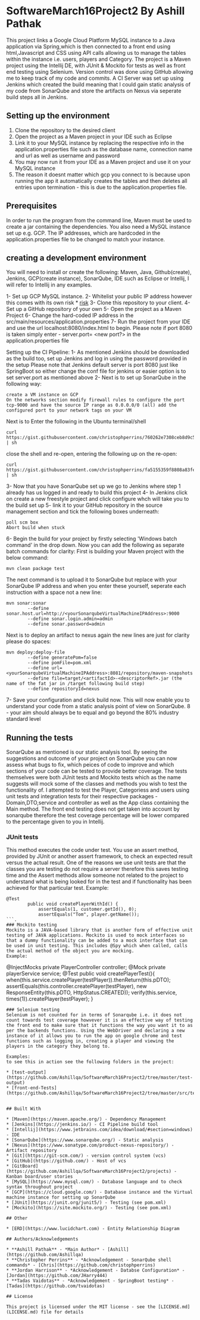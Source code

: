 # SoftwareMarch16Project2 By Ashill Pathak
This project links a Google Cloud Platform MySQL instance to a Java application via Spring,which is then connected to a front end using html,Javascript and CSS using API calls  allowing us to manage the tables within the instance i.e. users, players and Category. The project is a Maven project using the Intellij DE, with JUnit & Mockito for tests as well as front end testing using Selenium. Version control was done using GitHub allowing me to keep track of my code and commits. A CI Server was set up using Jenkins which created the build meaning that I could gain static analysis of my code from SonarQube and store the artifacts on Nexus via seperate build steps all in Jenkins.

## Setting up the environment
1) Clone the repository to the desired client
2) Open the project as a Maven project in your IDE such as Eclipse
3) Link it to your MySQL instance by replacing the respective info in the application.properties file such as the database name, connection name and url as well as username and password
4) You may now run it from your IDE as a Maven project and use it on your MySQL instance
5) The reason it doesnt matter which gcp you connect to is because upon running the app it automatically creates the tables and then deletes all entries upon termination - this is due to the application.properties file.

## Prerequisites
In order to run the program from the command line, Maven must be used to create a jar containing the dependencies.
You also need a MySQL instance set up e.g. GCP. The IP addresses, which are hardcoded in the application.properties file to be changed to match your instance.

## creating a development environment
You will need to install or create the following:
Maven, Java, Github(create), Jenkins, GCP(create instance), SonarQube, IDE such as Eclipse or Intellij, I will refer to Intellij in any examples.

1- Set up GCP MySQL instance. 
2- Whitelist your public IP address however this comes with its own risk * [risk](https://github.com/Ashillqa/SoftwareMarch16Project2/blob/master/PresentationDocs/RiskAssessment.docx)
3- Clone this repository to your client.
4- Set up a GitHub repository of your own
5- Open the project as a Maven Project
6- Change the hard-coded IP address in the src/main/resources/application.properties
7- Run the project from your IDE and use the url localhost:8080/index.html to begin. Please note if port 8080 is taken simply enter - server.port= <new port?> in the application.properties file

Setting up the CI Pipeline:
1- As mentioned Jenkins should be downloaded as the build too, set up Jenkins and log in using the password provided in the setup Please note that Jenkins default server is port 8080 just like SpringBoot so either change the conf file for jenkins or easier option is to set server.port as mentioned above
2- Next is to set up SonarQube in the following way:
```
create a VM instance on GCP
On the networks section modify firewall rules to configure the port tcp-9000 and have the source IP range as 0.0.0.0/0 (all) add the configured port to your network tags on your VM
```
Next is to Enter the following in the Ubuntu terminal/shell
```
curl https://gist.githubusercontent.com/christophperrins/760262e7308ceb8d9c51b4b984792a43/raw/00970ff2aa1857ab54f573f750c9f4f23d6c9578/installDocker.sh | sh
```
close the shell and re-open, entering the following up on the re-open:
```
curl https://gist.githubusercontent.com/christophperrins/fa5155359f8808a83fee7e34abb21769/raw/10f8cee4968fe76510b9e6a04cb6c679be92b466/installSonaqubeWithDocker.sh | sh
```
3- Now that you have SonarQube set up we go to Jenkins where step 1 already has us logged in and ready to build this project
4- In Jenkins click on create a new freestyle project and click configure whch will take you to the build set up
5- link it to your GitHub repository in the source management section and tick the following boxes underneath: 
```
poll scm box
Abort build when stuck
```
6- Begin the build for your project by firstly selecting 'Windows batch command' in the drop down. Now you can add the following as separate batch commands for clarity:
First is building your Maven project with the below command:
```
mvn clean package test
```
The next command is to upload it to SonarQube but replace with your SonarQube IP address and when you enter these yourself, seperate each instruction with a space not a new line:
```
mvn sonar:sonar
		--define sonar.host.url=http://<yourSonarqubeVirtualMachineIPAddress>:9000
		--define sonar.login.admin=admin
		--define sonar.password=admin
```
Next is to deploy an artifact to nexus again the new lines are just for clarity please do spaces:
```
mvn deploy:deploy-file
		--define generatePom=false 
		--define pomFile=pom.xml 
		--define url=<yourSonarqubeVirtualMachineIPAddress>:8081/repository/maven-snapshots 
		--define file=target/<artifactId>-<descriptorRef>.jar (the name of the fat jar in /target following build step)
		--define repositoryId=nexus
```
7- Save your configuration and click build now. This will now enable you to understand your code from a static analysis point of view on SonarQube. 
8 - your aim should always be to equal and go beyond the 80% industry standard level

## Running the tests

SonarQube as mentioned is our static analysis tool. By seeing the suggestions and outcome of your project on SonarQube you can now assess what bugs to fix, which peices of code to improve and which sections of your code can be tested to provide better coverage.
The tests themselves were both JUnit tests and Mockito tests which as the name suggests will mock some of the classes and methods you wish to test the functionality of.
I attempted to test the Player, Categoriess and users using unit tests and integration tests for their respective packages - Domain,DTO,service and controller as well as the App class containing the Main method. The front end testing does not get taken into account by sonarqube therefore the test coverage percentage will be lower compared to the percentage given to you in Intellij.

### JUnit tests
This method executes the code under test. You use an assert method, provided by JUnit or another assert framework, to check an expected result versus the actual result. One of the reasons we use unit tests are that the classes you are testing do not require a server therefore this saves testing time and the Assert methods allow someone not related to the project to understand what is being looked for in the test and if functionality has been achieved for that particular test.
Example:
```
@Test
		public void createPlayerWithId() {
			assertEquals(1, customer.getId(), 0);
			assertEquals("Tom", player.getName());
```.
### Mockito testing
Mockito is a JAVA-based library that is another form of effective unit testing of JAVA applications. Mockito is used to mock interfaces so that a dummy functionality can be added to a mock interface that can be used in unit testing. This includes @Spy which when called, calls the actual method of the object you are mocking.
Example:
```
 @InjectMocks
    private PlayerController controller;
    @Mock
    private playerService service;
@Test
    public void createPlayerTest(){
        when(this.service.createPlayer(testPlayer)).thenReturn(this.pDTO);
        assertEquals(this.controller.createPlayer(testPlayer), new ResponseEntity<PlayerDTO>(this.pDTO, HttpStatus.CREATED));
        verify(this.service, times(1)).createPlayer(testPlayer);
    }
```
### Selenium testing
Selenium is not counted for in terms of Sonarqube i.e. it does not count towards test coverage howvever it is an effective way of testing the front end to make sure that it functions the way you want it to as per the backends functions. Using the WebDriver and declaring a new instance of it allows you to run the app on google chrome and test functions such as logging in, creating a player and viewing the players in the category they belong to.

Examples:
to see this in action see the following folders in the project:

* [test-output](https://github.com/Ashillqa/SoftwareMarch16Project2/tree/master/test-output)
* [front-end-Tests](https://github.com/Ashillqa/SoftwareMarch16Project2/tree/master/src/test/java/com/qa/frontend)


## Built With

* [Maven](https://maven.apache.org/) - Dependency Management
* [Jenkins](https://jenkins.io/) - CI Pipeline build tool
* [Intellij](https://www.jetbrains.com/idea/download/#section=windows) - IDE
* [SonarQube](https://www.sonarqube.org/) - Static analysis
* [Nexus](https://www.sonatype.com/product-nexus-repository/) - Artifact repository
* [Git](https://git-scm.com/) - version control system (vcs)
* [GitHub](https://github.com/) - Host of vcs
* [GitBoard](https://github.com/Ashillqa/SoftwareMarch16Project2/projects) - Kanban board/user stories
* [MySQL](https://www.mysql.com/) - Database language and to check syntax throughout project
* [GCP](https://cloud.google.com/) - Database instance and the Virtual machine instance for setting up SonarQube 
* [JUnit](https://junit.org/junit5/) - Testing (see pom.xml)
* [Mockito](https://site.mockito.org/) - Testing (see pom.xml)

## Other

* [ERD](https://www.lucidchart.com) - Entity Relationship Diagram

## Authors/Acknowledgements

* **Ashill Pathak** - *Main Author* - [Ashill](https://github.com/Ashillqa)
* **Christopher Perrins** - *Acknowledgement - SonarQube shell commands* - [Chris](https://github.com/christophperrins)
* **Jordan Harrison** - *Acknowledgement - Databse Configuration* - [Jordan](https://github.com/JHarry444)
* **Tadas Vaidotas** - *Acknowledgement - SpringBoot testing* - [Tadas](https://github.com/tvaidotas)

## License

This project is licensed under the MIT license - see the [LICENSE.md](LICENSE.md) file for details









